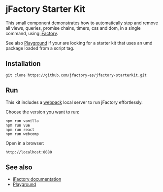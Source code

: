 # jFactory Starter Kit

This small component demonstrates how to automatically stop and remove all views, queries, promise chains, timers, css and dom, in a single command, using [jFactory](https://github.com/jfactory-es/jfactory).

See also [Playground](https://github.com/jfactory-es/jfactory/blob/master/docs/playground/README.md) 
if your are looking for a starter kit that uses an umd package loaded from a script tag.

## Installation

```
git clone https://github.com/jfactory-es/jfactory-starterkit.git
```

## Run

This kit includes a [webpack](https://webpack.js.org/configuration/dev-server/) local server to run jFactory effortlessly. 

Choose the version you want to run:

```
npm run vanilla
npm run vue
npm run react
npm run webcomp
```

Open in a browser:
```
http://localhost:8080
```
## See also

* [jFactory documentation](https://github.com/jfactory-es/jfactory/blob/master/doc/ref-index.md)
* [Playground](https://github.com/jfactory-es/jfactory/blob/master/docs/playground/README.md)

